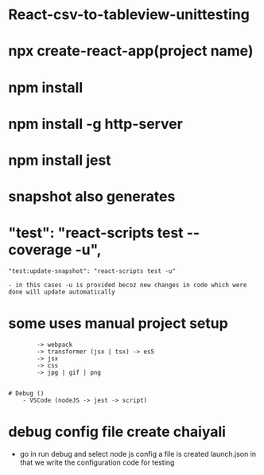 # React-csv-to-tableview-unittesting

# npx create-react-app(project name)

# npm install

# npm install -g http-server

# npm install jest

# snapshot also generates

#  "test": "react-scripts test --coverage -u",
    "test:update-snapshot": "react-scripts test -u"

    - in this cases -u is provided becoz new changes in code which were done will update automatically

# some uses manual project setup
            -> webpack
            -> transformer (jsx | tsx) -> es5
            -> jsx
            -> css
            -> jpg | gif | png

    
    # Debug ()
        - VSCode (nodeJS -> jest -> script)

   # debug config file create chaiyali   
   - go in run debug and select node js config a file is created launch.json in that we write the configuration code for testing  